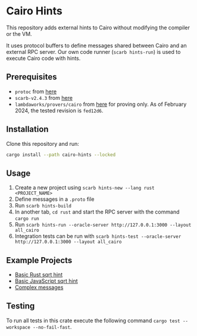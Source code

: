 # Cairo Hints

This repository adds external hints to Cairo without modifying the compiler or the VM.

It uses protocol buffers to define messages shared between Cairo and an external RPC server. Our own code runner (`scarb hints-run`) is used to execute Cairo code with hints.

## Prerequisites

- `protoc` from [here](https://grpc.io/docs/protoc-installation/)
- `scarb-v2.4.3` from [here](https://github.com/software-mansion/scarb/releases/tag/v2.4.3)
- `lambdaworks/provers/cairo` from [here](https://github.com/lambdaclass/lambdaworks/tree/fed12d674418e4f09bc843b71bc90008a85b1aed) for proving only. As of February 2024, the tested revision is `fed12d6`.


## Installation

Clone this repository and run:
```bash
cargo install --path cairo-hints --locked
```

## Usage

1. Create a new project using `scarb hints-new --lang rust <PROJECT_NAME>`
2. Define messages in a `.proto` file
3. Run `scarb hints-build`
4. In another tab, `cd rust` and start the RPC server with the command `cargo run`
5. Run `scarb hints-run --oracle-server http://127.0.0.1:3000 --layout all_cairo`
6. Integration tests can be run with `scarb hints-test --oracle-server http://127.0.0.1:3000 --layout all_cairo`


## Example Projects
* [Basic Rust sqrt hint](https://github.com/reilabs/cairo-hints/tree/main/examples/rust_sqrt)
* [Basic JavaScript sqrt hint](https://github.com/reilabs/cairo-hints/tree/main/examples/js_sqrt)
* [Complex messages](https://github.com/reilabs/cairo-hints/tree/main/examples/rust_complex)


## Testing

To run all tests in this crate execute the following command `cargo test --workspace --no-fail-fast`.
